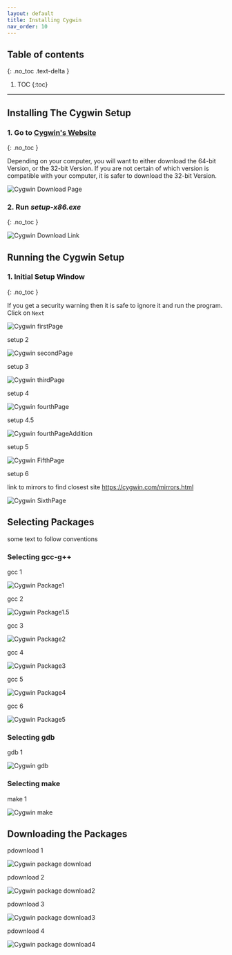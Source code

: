 ```yaml
---
layout: default
title: Installing Cygwin
nav_order: 10
---
```


## Table of contents
{: .no_toc .text-delta }

1. TOC
{:toc}

---

## Installing The Cygwin Setup
### **1.** Go to [Cygwin's Website](https://cygwin.com/install.html)
{: .no_toc }


Depending on your computer, you will want to either download the 64-bit Version, or the 32-bit Version. If you are not certain of which version is compatible with your computer, it is safer to download the 32-bit Version.

![Cygwin Download Page](https://cdn.discordapp.com/attachments/498622698050813962/695756069078564934/unknown.png "Download")


### **2.** Run _setup-x86.exe_
{: .no_toc }

![Cygwin Download Link](https://cdn.discordapp.com/attachments/498622698050813962/695036150854713416/unknown.png "Download2")



## Running the Cygwin Setup
### **1.** Initial Setup Window
{: .no_toc }

If you get a security warning then it is safe to ignore it and run the program. Click on ``Next``

![Cygwin firstPage](https://cdn.discordapp.com/attachments/694977588405469265/694983080238252053/unknown.png "Setup 1")


setup 2

![Cygwin secondPage](https://cdn.discordapp.com/attachments/498622698050813962/695036893087137902/unknown.png "Setup 2")


setup 3

![Cygwin thirdPage](https://cdn.discordapp.com/attachments/694977588405469265/694983315295305878/unknown.png "Setup 3")


setup 4

![Cygwin fourthPage](https://cdn.discordapp.com/attachments/694977588405469265/694984033549156403/unknown.png "Setup 4")


setup 4.5

![Cygwin fourthPageAddition](https://cdn.discordapp.com/attachments/694977588405469265/694984075378819083/unknown.png "Setup 4.5")


setup 5

![Cygwin FifthPage](https://cdn.discordapp.com/attachments/694977588405469265/694984235353768079/unknown.png "Setup 5")



setup 6

link to mirrors to find closest site
https://cygwin.com/mirrors.html

![Cygwin SixthPage](https://cdn.discordapp.com/attachments/694977588405469265/694984840172404806/unknown.png "Setup 6")



## Selecting Packages
some text to follow conventions

### Selecting gcc-g++
gcc 1

![Cygwin Package1](https://cdn.discordapp.com/attachments/498622698050813962/695039018433511434/unknown.png "Package 1")


gcc 2

![Cygwin Package1.5](https://cdn.discordapp.com/attachments/498622698050813962/695042959472590908/unknown.png "Package 1.5")

gcc 3

![Cygwin Package2](https://cdn.discordapp.com/attachments/498622698050813962/695039874658467940/unknown.png "Package 2")


gcc 4

![Cygwin Package3](https://cdn.discordapp.com/attachments/498622698050813962/695040472485330984/unknown.png "Package 3")


gcc 5

![Cygwin Package4](https://cdn.discordapp.com/attachments/498622698050813962/695041017744851014/unknown.png "Package 4")


gcc 6

![Cygwin Package5](https://cdn.discordapp.com/attachments/498622698050813962/695041637331501126/unknown.png "Package 5")


### Selecting gdb
gdb 1

![Cygwin gdb](https://cdn.discordapp.com/attachments/498622698050813962/695043794910838894/unknown.png "gdb 1")


### Selecting make
make 1

![Cygwin make](https://cdn.discordapp.com/attachments/498622698050813962/695044666927743026/unknown.png "make")



## Downloading the Packages
pdownload 1

![Cygwin package download](https://cdn.discordapp.com/attachments/498622698050813962/695045219090956368/unknown.png "package download")


pdownload 2

![Cygwin package download2](https://cdn.discordapp.com/attachments/694977588405469265/694987045621202995/unknown.png "package download 2")


pdownload 3

![Cygwin package download3](https://cdn.discordapp.com/attachments/694977588405469265/694987084036833341/unknown.png "package download 3")


pdownload 4

![Cygwin package download4](https://cdn.discordapp.com/attachments/694977588405469265/694987469409615952/unknown.png "package download 4")

